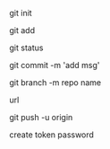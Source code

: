 git init

git add

git status

git commit -m 'add msg'

git branch -m repo name

 url

git push -u origin

create token password
